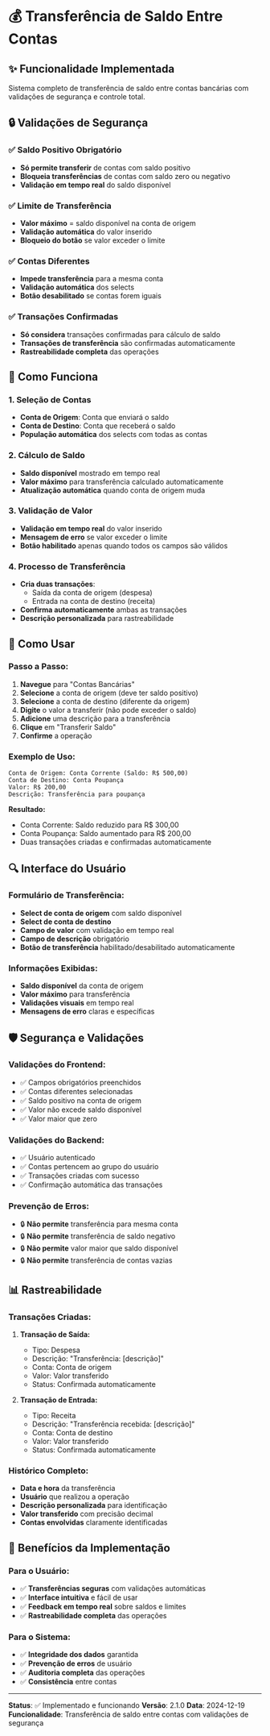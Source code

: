 # 💰 **Transferência de Saldo Entre Contas**

## ✨ **Funcionalidade Implementada**

Sistema completo de transferência de saldo entre contas bancárias com validações de segurança e controle total.

## 🔒 **Validações de Segurança**

### ✅ **Saldo Positivo Obrigatório**
- **Só permite transferir** de contas com saldo positivo
- **Bloqueia transferências** de contas com saldo zero ou negativo
- **Validação em tempo real** do saldo disponível

### ✅ **Limite de Transferência**
- **Valor máximo** = saldo disponível na conta de origem
- **Validação automática** do valor inserido
- **Bloqueio do botão** se valor exceder o limite

### ✅ **Contas Diferentes**
- **Impede transferência** para a mesma conta
- **Validação automática** dos selects
- **Botão desabilitado** se contas forem iguais

### ✅ **Transações Confirmadas**
- **Só considera** transações confirmadas para cálculo de saldo
- **Transações de transferência** são confirmadas automaticamente
- **Rastreabilidade completa** das operações

## 🎯 **Como Funciona**

### 1. **Seleção de Contas**
- **Conta de Origem**: Conta que enviará o saldo
- **Conta de Destino**: Conta que receberá o saldo
- **População automática** dos selects com todas as contas

### 2. **Cálculo de Saldo**
- **Saldo disponível** mostrado em tempo real
- **Valor máximo** para transferência calculado automaticamente
- **Atualização automática** quando conta de origem muda

### 3. **Validação de Valor**
- **Validação em tempo real** do valor inserido
- **Mensagem de erro** se valor exceder o limite
- **Botão habilitado** apenas quando todos os campos são válidos

### 4. **Processo de Transferência**
- **Cria duas transações**:
  - Saída da conta de origem (despesa)
  - Entrada na conta de destino (receita)
- **Confirma automaticamente** ambas as transações
- **Descrição personalizada** para rastreabilidade

## 🚀 **Como Usar**

### **Passo a Passo:**

1. **Navegue** para "Contas Bancárias"
2. **Selecione** a conta de origem (deve ter saldo positivo)
3. **Selecione** a conta de destino (diferente da origem)
4. **Digite** o valor a transferir (não pode exceder o saldo)
5. **Adicione** uma descrição para a transferência
6. **Clique** em "Transferir Saldo"
7. **Confirme** a operação

### **Exemplo de Uso:**

```
Conta de Origem: Conta Corrente (Saldo: R$ 500,00)
Conta de Destino: Conta Poupança
Valor: R$ 200,00
Descrição: Transferência para poupança
```

**Resultado:**
- Conta Corrente: Saldo reduzido para R$ 300,00
- Conta Poupança: Saldo aumentado para R$ 200,00
- Duas transações criadas e confirmadas automaticamente

## 🔍 **Interface do Usuário**

### **Formulário de Transferência:**
- **Select de conta de origem** com saldo disponível
- **Select de conta de destino**
- **Campo de valor** com validação em tempo real
- **Campo de descrição** obrigatório
- **Botão de transferência** habilitado/desabilitado automaticamente

### **Informações Exibidas:**
- **Saldo disponível** da conta de origem
- **Valor máximo** para transferência
- **Validações visuais** em tempo real
- **Mensagens de erro** claras e específicas

## 🛡️ **Segurança e Validações**

### **Validações do Frontend:**
- ✅ Campos obrigatórios preenchidos
- ✅ Contas diferentes selecionadas
- ✅ Saldo positivo na conta de origem
- ✅ Valor não excede saldo disponível
- ✅ Valor maior que zero

### **Validações do Backend:**
- ✅ Usuário autenticado
- ✅ Contas pertencem ao grupo do usuário
- ✅ Transações criadas com sucesso
- ✅ Confirmação automática das transações

### **Prevenção de Erros:**
- 🔒 **Não permite** transferência para mesma conta
- 🔒 **Não permite** transferência de saldo negativo
- 🔒 **Não permite** valor maior que saldo disponível
- 🔒 **Não permite** transferência de contas vazias

## 📊 **Rastreabilidade**

### **Transações Criadas:**
1. **Transação de Saída:**
   - Tipo: Despesa
   - Descrição: "Transferência: [descrição]"
   - Conta: Conta de origem
   - Valor: Valor transferido
   - Status: Confirmada automaticamente

2. **Transação de Entrada:**
   - Tipo: Receita
   - Descrição: "Transferência recebida: [descrição]"
   - Conta: Conta de destino
   - Valor: Valor transferido
   - Status: Confirmada automaticamente

### **Histórico Completo:**
- **Data e hora** da transferência
- **Usuário** que realizou a operação
- **Descrição personalizada** para identificação
- **Valor transferido** com precisão decimal
- **Contas envolvidas** claramente identificadas

## 🎉 **Benefícios da Implementação**

### **Para o Usuário:**
- ✅ **Transferências seguras** com validações automáticas
- ✅ **Interface intuitiva** e fácil de usar
- ✅ **Feedback em tempo real** sobre saldos e limites
- ✅ **Rastreabilidade completa** das operações

### **Para o Sistema:**
- ✅ **Integridade dos dados** garantida
- ✅ **Prevenção de erros** de usuário
- ✅ **Auditoria completa** das operações
- ✅ **Consistência** entre contas

---

**Status**: ✅ Implementado e funcionando
**Versão**: 2.1.0
**Data**: 2024-12-19
**Funcionalidade**: Transferência de saldo entre contas com validações de segurança
